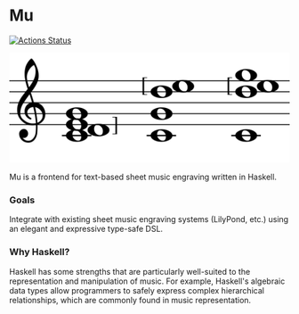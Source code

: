 # Mu

[![Actions Status](https://github.com/alexbielen/mu/workflows/Haskell%20CI/badge.svg)](https://github.com/alexbielen/mu/actions)

![Mu Logo](images/mu_chord.png)

Mu is a frontend for text-based sheet music engraving written in Haskell.

### Goals

Integrate with existing sheet music engraving systems (LilyPond, etc.) using an elegant and expressive type-safe DSL.

### Why Haskell?

Haskell has some strengths that are particularly well-suited to the representation and manipulation of music. For example, Haskell's algebraic data types allow programmers to safely express complex hierarchical relationships, which are commonly found in music representation.
